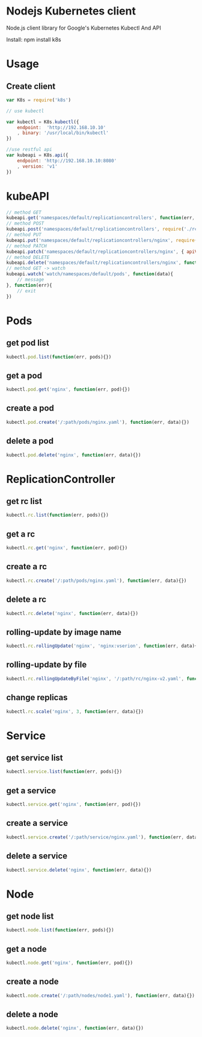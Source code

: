 # Nodejs Kubernetes client

Node.js client library for Google's Kubernetes Kubectl And API

Install:
    npm install k8s
	
# Usage

## Create client

```js
var K8s = require('k8s')

// use kubectl

var kubectl = K8s.kubectl({
    endpoint:  'http://192.168.10.10'
    , binary: '/usr/local/bin/kubectl'
})

//use restful api
var kubeapi = K8s.api({
	endpoint: 'http://192.168.10.10:8080'
	, version: 'v1'
})
```

# kubeAPI

```js
// method GET
kubeapi.get('namespaces/default/replicationcontrollers', function(err, data){})
// method POST
kubeapi.post('namespaces/default/replicationcontrollers', require('./rc/nginx-rc.json'), function(err, data){})
// method PUT
kubeapi.put('namespaces/default/replicationcontrollers/nginx', require('./rc/nginx-rc.json'), function(err, data){})
// method PATCH
kubeapi.patch('namespaces/default/replicationcontrollers/nginx', { apiVersion: 'v1' , spec: { replicas: 2 } }, function(err, data){})
// method DELETE
kubeapi.delete('namespaces/default/replicationcontrollers/nginx', function(err, data){})
// method GET -> watch
kubeapi.watch('watch/namespaces/default/pods', function(data){
	// message
}, function(err){
	// exit
})
```

# Pods

## get pod list

```js
kubectl.pod.list(function(err, pods){})
```

## get a pod

```js
kubectl.pod.get('nginx', function(err, pod){})
```

## create a pod

```js
kubectl.pod.create('/:path/pods/nginx.yaml'), function(err, data){})
```

## delete a pod

```js
kubectl.pod.delete('nginx', function(err, data){})
```


# ReplicationController

## get rc list

```js
kubectl.rc.list(function(err, pods){})
```

## get a rc

```js
kubectl.rc.get('nginx', function(err, pod){})
```

## create a rc

```js
kubectl.rc.create('/:path/pods/nginx.yaml'), function(err, data){})
```

## delete a rc

```js
kubectl.rc.delete('nginx', function(err, data){})

```

## rolling-update by image name

```js
kubectl.rc.rollingUpdate('nginx', 'nginx:vserion', function(err, data){})
```

## rolling-update by file

```js
kubectl.rc.rollingUpdateByFile('nginx', '/:path/rc/nginx-v2.yaml', function(err, data){})
```

## change replicas

```js
kubectl.rc.scale('nginx', 3, function(err, data){})
```

# Service

## get service list

```js
kubectl.service.list(function(err, pods){})
```

## get a service

```js
kubectl.service.get('nginx', function(err, pod){})
```

## create a service

```js
kubectl.service.create('/:path/service/nginx.yaml'), function(err, data){})
```

## delete a service

```js
kubectl.service.delete('nginx', function(err, data){})
```


# Node

## get node list

```js
kubectl.node.list(function(err, pods){})
```

## get a node

```js
kubectl.node.get('nginx', function(err, pod){})
```

## create a node

```js
kubectl.node.create('/:path/nodes/node1.yaml'), function(err, data){})
```

## delete a node

```js
kubectl.node.delete('nginx', function(err, data){})
```
